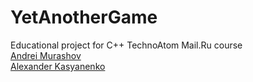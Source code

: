 # YetAnotherGame
Educational project for C++ TechnoAtom Mail.Ru course</br>
<a href="https://github.com/mour12">Andrei Murashov</a></br>
<a href="https://github.com/Atlaster">Alexander Kasyanenko</a>
